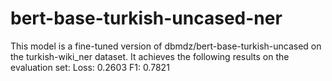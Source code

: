 # bert-base-turkish-uncased-ner
This model is a fine-tuned version of dbmdz/bert-base-turkish-uncased on the turkish-wiki_ner dataset. It achieves the following results on the evaluation set:  Loss: 0.2603 F1: 0.7821
